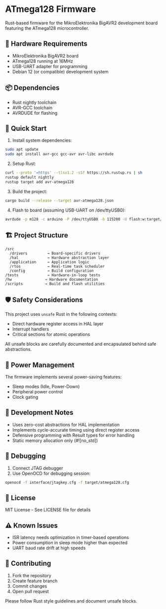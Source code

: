 # ATmega128 Firmware

Rust-based firmware for the MikroElektronika BigAVR2 development board featuring the ATmega128 microcontroller.

## 🔧 Hardware Requirements

- MikroElektronika BigAVR2 board
- ATmega128 running at 16MHz
- USB-UART adapter for programming
- Debian 12 (or compatible) development system

## 📦 Dependencies

- Rust nightly toolchain
- AVR-GCC toolchain
- AVRDUDE for flashing

## 🚀 Quick Start

1. Install system dependencies:
```bash
sudo apt update
sudo apt install avr-gcc gcc-avr avr-libc avrdude
```

2. Setup Rust:
```bash
curl --proto '=https' --tlsv1.2 -sSf https://sh.rustup.rs | sh
rustup default nightly
rustup target add avr-atmega128
```

3. Build the project:
```bash
cargo build --release --target avr-atmega128.json
```

4. Flash to board (assuming USB-UART on /dev/ttyUSB0):
```bash
avrdude -p m128 -c arduino -P /dev/ttyUSB0 -b 115200 -U flash:w:target/avr-atmega128/release/atmega128_firmware.elf
```

## 🏗️ Project Structure

```
/src
  /drivers         → Board-specific drivers
  /hal             → Hardware abstraction layer
  /application     → Application logic
  /rtos            → Real-time task scheduler
  /config          → Build configuration
/tests             → Hardware-in-loop tests
/hw               → Hardware documentation
/scripts          → Build and flash utilities
```

## 🛡️ Safety Considerations

This project uses `unsafe` Rust in the following contexts:
- Direct hardware register access in HAL layer
- Interrupt handlers
- Critical sections for atomic operations

All unsafe blocks are carefully documented and encapsulated behind safe abstractions.

## 🔋 Power Management

The firmware implements several power-saving features:
- Sleep modes (Idle, Power-Down)
- Peripheral power control
- Clock gating

## 📝 Development Notes

- Uses zero-cost abstractions for HAL implementation
- Implements cycle-accurate timing using direct register access
- Defensive programming with Result types for error handling
- Static memory allocation only (#![no_std])

## 🐛 Debugging

1. Connect JTAG debugger
2. Use OpenOCD for debugging session:
```bash
openocd -f interface/jtagkey.cfg -f target/atmega128.cfg
```

## 📜 License

MIT License - See LICENSE file for details

## ⚠️ Known Issues

- ISR latency needs optimization in timer-based operations
- Power consumption in sleep mode higher than expected
- UART baud rate drift at high speeds

## 🤝 Contributing

1. Fork the repository
2. Create feature branch
3. Commit changes
4. Open pull request

Please follow Rust style guidelines and document unsafe blocks.